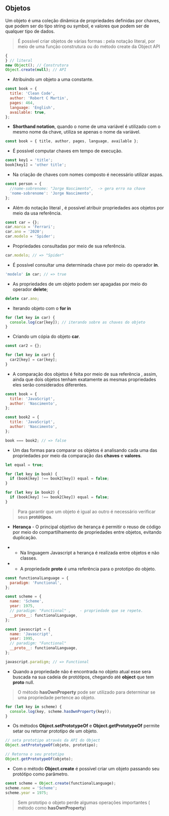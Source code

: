 ## Objetos

Um objeto é uma coleção dinâmica de propriedades definidas por chaves, que podem ser do tipo string ou symbol, e valores que podem ser de qualquer tipo de dados.

> É possível criar objetos de várias formas : pela notação literal, por meio de uma função construtura ou do método create da Object API

```js
{
} // literal
new Object(); // Construtora
Object.create(null); // API
```

- Atribuindo um objeto a uma constante.

```js
const book = {
  title: 'Clean Code',
  author: 'Robert C Martin',
  pages: 464,
  language: 'English',
  available: true,
};
```

- **Shorthand notation**, quando o nome de uma variável é utilizado com o mesmo nome da chave, utiliza se apenas o nome da variável.

```js
const book = { title, author, pages, language, available };
```

- É possível computar chaves em tempo de execução.

```js
const key1 = 'title';
book[key1] = 'other title';
```

- Na criação de chaves com nomes composto é necessário utilizar aspas.

```js
const person = {
  //name-sobrenome: "Jorge Nascimento",  -> gera erro na chave
  'nome-sobrenome': 'Jorge Nascimento',
};
```

- Além do notação literal , é possível atribuir propriedades aos objetos por meio da usa referência.

```js
const car = {};
car.marca = 'Ferrari';
car.ano = '2020';
car.modelo = 'Spider';
```

- Propriedades consultadas por meio de sua referência.

```js
car.modelo; // => "Spider"
```

- É possível consultar uma determinada chave por meio do operador **in**.

```js
'modelo' in car; // => true
```

- As propriedades de um objeto podem ser apagadas por meio do operador **delete**;

```js
delete car.ano;
```

- Iterando objeto com o **for in**

```js
for (let key in car) {
  console.log(car[key]); // iterando sobre as chaves do objeto
}
```

- Criando um cópia do objeto **car**.

```js
const car2 = {};

for (let key in car) {
  car2[key] = car[key];
}
```

- A comparação dos objetos é feita por meio de sua referência , assim, ainda que dois objetos tenham exatamente as mesmas propriedades eles serão considerados diferentes.

```js
const book = {
  title: 'JavaScript',
  author: 'Nascimento',
};

const book2 = {
  title: 'JavaScript',
  author: 'Nascimento',
};

book === book2; // => false
```

- Um das formas para comparar os objetos é analisando cada uma das propriedades por meio da comparação das **chaves** e **valores**.

```js
let equal = true;

for (let key in book) {
  if (book[key] !== book2[key]) equal = false;
}

for (let key in book2) {
  if (book[key] !== book2[key]) equal = false;
}
```

> Para garantir que um objeto é igual ao outro é necessário verificar seus **protótipos**.

- **Herança** - O principal objetivo de herança é permitir o reuso de código por meio do compartilhamento de propriedades entre objetos, evitando duplicação.

- - Na linguagem Javascript a herança é realizada entre objetos e não classes.
- - A propriedade **proto** é uma referência para o prototipo do objeto.

```js
const functionalLanguage = {
  paradigm: 'Functional',
};

const scheme = {
  name: 'Scheme',
  year: 1975,
  // paradigm: "Functional" ,    - propriedade que se repete.
  __proto__: functionalLanguage,
};

const javascript = {
  name: 'Javascript',
  year: 1995,
  // paradigm: "Functional"
  __proto__: functionalLanguage,
};

javascript.paradigm; // => Functional
```

- Quando a propriedade não é encontrada no objeto atual esse sera buscada na sua cadeia de protótipos, chegando até **object** que tem **proto** null.

> O método **hasOwnProperty** pode ser utilizado para determinar se uma propriedade pertence ao objeto.

```js
for (let key in scheme) {
  console.log(key, scheme.hasOwnProperty(key));
}
```

- Os métodos **Object.setPrototypeOf** e **Object.getPrototypeOf** permite setar ou retornar prototipo de um objeto.

```js
// seta prototipo através da API do Object
Object.setPrototypeOf(objeto, prototipo);

// Retorna o seu prototipo
Object.getPrototypeOf(objeto);
```

- Com o método **Object.create** é possível criar um objeto passando seu protótipo como parâmetro.

```js
const scheme = Object.create(functionalLanguage);
scheme.name = 'Scheme';
scheme.year = 1975;
```

> Sem prototipo o objeto perde algumas operações importantes ( método como **hasOwnProperty**)
